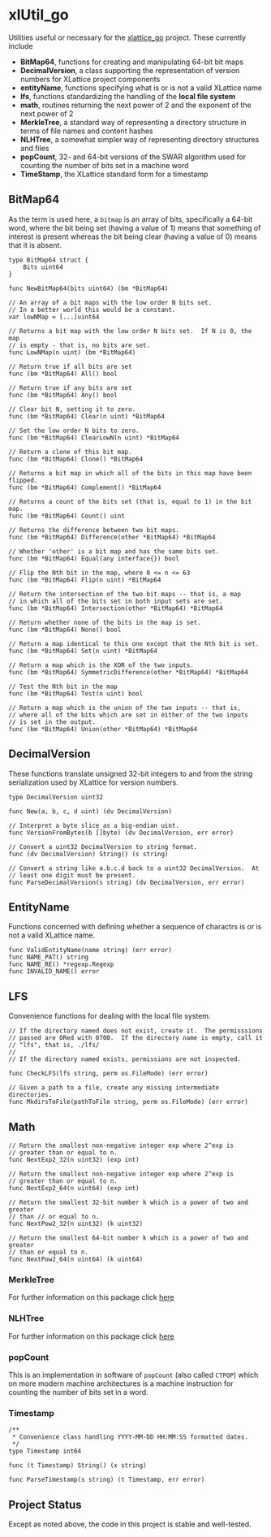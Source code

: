 <h1 class="libTop">xlUtil_go</h1>

Utilities useful or necessary for the
[xlattice_go](https://jddixon.github.iio/xlattice_go)
project.  These currently include

* **BitMap64**, functions for creating and manipulating 64-bit bit maps
* **DecimalVersion**, a class supporting the representation of version
  numbers for XLattice project components
* **entityName**, functions specifying what is or is not a valid XLattice name
* **lfs**, functions standardizing the handling of the **local file system**
* **math**, routines returning the next power of 2 and the exponent of the
  next power of 2
* **MerkleTree**, a standard way of representing a directory structure
  in terms of file names and content hashes
* **NLHTree**, a somewhat simpler way of representing directory structures
  and files
* **popCount**, 32- and 64-bit versions of the SWAR algorithm used for
  counting the number of bits set in a machine word
* **TimeStamp**, the XLattice standard form for a timestamp

## BitMap64

As the term is used here, a `bitmap` is an array of bits, specifically
a 64-bit word, where the bit being set (having a value of 1) means that
something of interest is present whereas the bit being clear (having a
value of 0) means that it is absent.

	type BitMap64 struct {
		Bits uint64
	}
	
	func NewBitMap64(bits uint64) (bm *BitMap64)
	
	// An array of a bit maps with the low order N bits set.
	// In a better world this would be a constant.
	var lowNMap = [...]uint64
	
	// Returns a bit map with the low order N bits set.  If N is 0, the map
	// is empty - that is, no bits are set.
	func LowNMap(n uint) (bm *BitMap64)
	
	// Return true if all bits are set
	func (bm *BitMap64) All() bool
	
	// Return true if any bits are set
	func (bm *BitMap64) Any() bool
	
	// Clear bit N, setting it to zero.
	func (bm *BitMap64) Clear(n uint) *BitMap64
	
	// Set the low order N bits to zero.
	func (bm *BitMap64) ClearLowN(n uint) *BitMap64
	
	// Return a clone of this bit map.
	func (bm *BitMap64) Clone() *BitMap64
	
	// Returns a bit map in which all of the bits in this map have been flipped.
	func (bm *BitMap64) Complement() *BitMap64
	
	// Returns a count of the bits set (that is, equal to 1) in the bit map.
	func (bm *BitMap64) Count() uint
	
	// Returns the difference between two bit maps.
	func (bm *BitMap64) Difference(other *BitMap64) *BitMap64
	
	// Whether 'other' is a bit map and has the same bits set.
	func (bm *BitMap64) Equal(any interface{}) bool
	
	// Flip the Nth bit in the map, where 0 <= n <= 63
	func (bm *BitMap64) Flip(n uint) *BitMap64
	
	// Return the intersection of the two bit maps -- that is, a map
	// in which all of the bits set in both input sets are set.
	func (bm *BitMap64) Intersection(other *BitMap64) *BitMap64
	
	// Return whether none of the bits in the map is set.
	func (bm *BitMap64) None() bool
	
	// Return a map identical to this one except that the Nth bit is set.
	func (bm *BitMap64) Set(n uint) *BitMap64
	
	// Return a map which is the XOR of the two inputs.
	func (bm *BitMap64) SymmetricDifference(other *BitMap64) *BitMap64
	
	// Test the Nth bit in the map
	func (bm *BitMap64) Test(n uint) bool
	
	// Return a map which is the union of the two inputs -- that is,
	// where all of the bits which are set in either of the two inputs
	// is set in the output.
	func (bm *BitMap64) Union(other *BitMap64) *BitMap64

## DecimalVersion

These functions translate unsigned 32-bit integers to and from the
string serialization used by XLattice for version numbers.

	type DecimalVersion uint32
	
	func New(a, b, c, d uint) (dv DecimalVersion)
	
	// Interpret a byte slice as a big-endian uint.
	func VersionFromBytes(b []byte) (dv DecimalVersion, err error)
	
	// Convert a uint32 DecimalVersion to string format.
	func (dv DecimalVersion) String() (s string)
	
	// Convert a string like a.b.c.d back to a uint32 DecimalVersion.  At
	// least one digit must be present.
	func ParseDecimalVersion(s string) (dv DecimalVersion, err error)

## EntityName

Functions concerned with defining whether a sequence of charactrs
is or is not a valid XLattice name.

	func ValidEntityName(name string) (err error)
	func NAME_PAT() string
	func NAME_RE() *regexp.Regexp
	func INVALID_NAME() error

## LFS

Convenience functions for dealing with the local file system.

	// If the directory named does not exist, create it.  The permisssions
	// passed are ORed with 0700.  If the directory name is empty, call it
	// "lfs", that is, ./lfs/
	//
	// If the directory named exists, permissions are not inspected.
	
	func CheckLFS(lfs string, perm os.FileMode) (err error)
	
	// Given a path to a file, create any missing intermediate directories.
	func MkdirsToFile(pathToFile string, perm os.FileMode) (err error)
## Math

	// Return the smallest non-negative integer exp where 2^exp is
	// greater than or equal to n.
	func NextExp2_32(n uint32) (exp int)
	
	// Return the smallest non-negative integer exp where 2^exp is
	// greater than or equal to n.
	func NextExp2_64(n uint64) (exp int)
	
	// Return the smallest 32-bit number k which is a power of two and greater
	// than // or equal to n.
	func NextPow2_32(n uint32) (k uint32)
	
	// Return the smallest 64-bit number k which is a power of two and greater
	// than or equal to n.
	func NextPow2_64(n uint64) (k uint64)

### MerkleTree

For further information on this package click
[here](https://jddixon.github.io/xlUtil_go/merkletree.html)

### NLHTree

For further information on this package click
[here](https://jddixon.github.io/xlUtil_go/nlhtree.html)

### popCount

This is an implementation in software of `popCount` (also called `CTPOP`)
which on more
modern machine architectures is a machine instruction for counting
the number of bits set in a word.

### Timestamp

	/**
	 * Convenience class handling YYYY-MM-DD HH:MM:SS formatted dates.
	 */
	type Timestamp int64
	
	func (t Timestamp) String() (x string)
	
	func ParseTimestamp(s string) (t Timestamp, err error)

## Project Status

Except as noted above, the code in this project is stable and well-tested.

